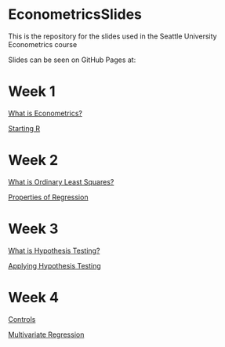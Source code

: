 # EconometricsSlides
This is the repository for the slides used in the Seattle University Econometrics course

Slides can be seen on GitHub Pages at:

# Week 1

[What is Econometrics?](https://nickch-k.github.io/EconometricsSlides/Week_01/Week_01_Slides_1_What_is_Econometrics.html)

[Starting R](https://nickch-k.github.io/EconometricsSlides/Week_01/Week_01_Slides_2_Starting_R.html)

# Week 2

[What is Ordinary Least Squares?](https://nickch-k.github.io/EconometricsSlides/Week_02/Week_02_Slides_1_What_is_Regression.html)

[Properties of Regression](https://nickch-k.github.io/EconometricsSlides/Week_02/Week_02_Slides_2_Properties_of_Regression.html)

# Week 3

[What is Hypothesis Testing?](https://nickch-k.github.io/EconometricsSlides/Week_03/Week_03_Slides_1_Hypothesis_Testing.html)

[Applying Hypothesis Testing](https://nickch-k.github.io/EconometricsSlides/Week_03/Week_03_Slides_2_Applying_Hypothesis_Testing.html)

# Week 4

[Controls](https://nickch-k.github.io/EconometricsSlides/Week_04/Week_04_Slides_1_Controls.html)

[Multivariate Regression](https://nickch-k.github.io/EconometricsSlides/Week_04/Week_04_Slides_2_Multivariate_Regression.html)
